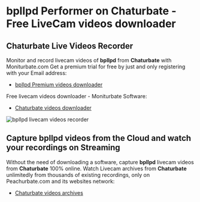 # bpllpd Performer on Chaturbate - Free LiveCam videos downloader

## Chaturbate Live Videos Recorder

Monitor and record livecam videos of **bpllpd** from **Chaturbate** with Moniturbate.com
Get a premium trial for free by just and only registering with your Email address:
* [bpllpd Premium videos downloader](https://moniturbate.com/request-demo-licence-key.html)

Free livecam videos downloader - Moniturbate Software:
* [Chaturbate videos downloader](https://moniturbate.com/moniturbate-download-software.html)

![bpllpd livecam videos recorder](https://peachurnet.com/templates/moniturbate-software.png)


## Capture bpllpd videos from the Cloud and watch your recordings on Streaming

Without the need of downloading a software, capture **bpllpd** livecam videos from **Chaturbate** 100% online.
Watch Livecam archives from **Chaturbate** unlimitedly from thousands of existing recordings, only on Peachurbate.com and its websites network:
* [Chaturbate videos archives](https://peachurnet.com/)